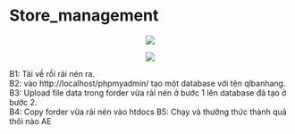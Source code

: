# Store_management
<p align="center">
  <img src="https://github.com/hamongkhang/Store_management_Website/blob/main/Capture.PNG?raw=true?raw=true" border="0" />
</p>
<p align="center">
  <img src="https://github.com/hamongkhang/Store_management_Website/blob/main/Capture_2.PNG?raw=true?raw=true" border="0" />
</p>
B1: Tải về rồi rải nén ra.<br>
B2: vào http://localhost/phpmyadmin/ tạo một database với tên qlbanhang. <br>
B3: Upload file data trong forder vừa rải nén ở bước 1 lên database đã tạo ở bước 2.<br>
B4: Copy forder vừa rải nén vào htdocs
B5: Chạy và thưởng thức thành quả thôi nào AE
